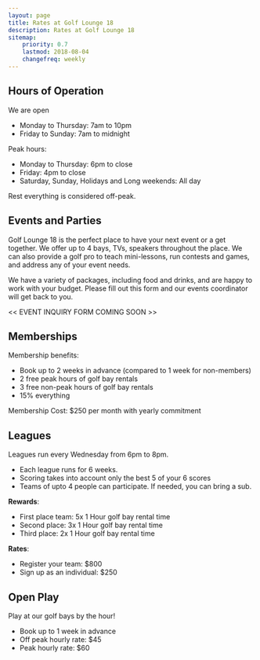 ```yaml
---
layout: page
title: Rates at Golf Lounge 18
description: Rates at Golf Lounge 18
sitemap:
    priority: 0.7
    lastmod: 2018-08-04
    changefreq: weekly
---
```

## Hours of Operation

We are open
* Monday to Thursday: 7am to 10pm
* Friday to Sunday: 7am to midnight

Peak hours:
* Monday to Thursday: 6pm to close
* Friday: 4pm to close
* Saturday, Sunday, Holidays and Long weekends: All day

Rest everything is considered off-peak.

## Events and Parties

Golf Lounge 18 is the perfect place to have your next event or a get together.
We offer up to 4 bays, TVs, speakers throughout the place.
We can also provide a golf pro to teach mini-lessons, run contests and games,
and address any of your event needs.

We have a variety of packages, including food and drinks, and are happy to work with your budget. Please fill out this form and our events coordinator will get back to you.

<< EVENT INQUIRY FORM COMING SOON >>

## Memberships

Membership benefits:
* Book up to 2 weeks in advance (compared to 1 week for non-members)
* 2 free peak hours of golf bay rentals
* 3 free non-peak hours of golf bay rentals
* 15% everything

Membership Cost: $250 per month with yearly commitment

## Leagues

Leagues run every Wednesday from 6pm to 8pm.
* Each league runs for 6 weeks.
* Scoring takes into account only the best 5 of your 6 scores
* Teams of upto 4 people can participate. If needed, you can bring a sub.

**Rewards**:
* First place team: 5x 1 Hour golf bay rental time
* Second place: 3x 1 Hour golf bay rental time
* Third place:  2x 1 Hour golf bay rental time

**Rates**:
* Register your team: $800
* Sign up as an individual: $250

## Open Play

Play at our golf bays by the hour!
* Book up to 1 week in advance
* Off peak hourly rate: $45
* Peak hourly rate: $60
